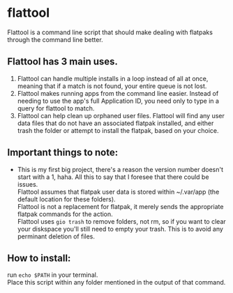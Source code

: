 # flattool
Flattool is a command line script that should make dealing with flatpaks through the command line better.

## Flattool has 3 main uses.
1. Flattool can handle multiple installs in a loop instead of all at once, meaning that if a match is not found, your entire queue is not lost.
2. Flattool makes running apps from the command line easier. Instead of needing to use the app's full Application ID, you need only to type in a query for flattool to match.
3. Flattool can help clean up orphaned user files. Flattool will find any user data files that do not have an associated flatpak installed, and either trash the folder or attempt to install the flatpak, based on your choice.

## Important things to note:
- This is my first big project, there's a reason the version number doesn't start with a 1, haha. All this to say that I foresee that there could be issues.  
Flattool assumes that flatpak user data is stored within ~/.var/app (the default location for these folders).  
Flattool is not a replacement for flatpak, it merely sends the appropriate flatpak commands for the action.  
Flattool uses `gio trash` to remove folders, not rm, so if you want to clear your diskspace you'll still need to empty your trash. This is to avoid any perminant deletion of files.  

## How to install:
run `echo $PATH` in your terminal.  
Place this script within any folder mentioned in the output of that command.
